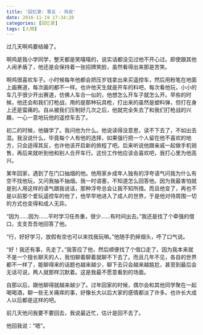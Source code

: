 ```yaml
---
title: '回忆录: 零五 - 鸡叔'
date: 2016-11-19 17:34:28
categories: [回忆录]
tags: [人物]
---
```


过几天啊鸡要结婚了。

啊鸡是我小学同学，整天都是笑嘻嘻的，说实话都没见过他不开心过。即使跟其他人闹矛盾了，他还是会保持着一张招牌笑脸，虽然看得出来那是苦笑。

啊鸡很喜欢车子。小时候每年他都会把压岁钱拿出来买遥控车，然后用粉笔在地面上画赛道，每次画的都不一样。也许他天生就是开车的料吧，每次看他玩，小小的车几乎很少开出赛道，仿佛人车合一似的，他想怎么开车子就怎么开。早些的时候，他还会和我们打枪战，用的是那种玩具枪，打出来的虽然是塑料弹，但打在身上还是蛮痛的。自从被我们压制好几次之后，他就完全失去了和我们打枪战的兴趣，一心一意地玩他的遥控车去了。

初二的时候，他辍学了。我问他为什么。他说读得没意思，读不下去了，不如出去混。我没说什么，毕竟每个人有他的选择，如果强行把一个人留在他不喜欢的地方，只会适得其反，也许他该开启新的旅程了吧。后来听说他跟亲戚一起做手机销售，再后来就听到他和别人合开车行。这份工作他应该会喜欢吧，我打心里为他高兴。

某年回家，遇到了在门口抽烟的他。他用家乡成年人独有的浮夸语气问我为什么有空不找他玩，又问我抽不抽烟。我一时语塞，不知道怎么回答他。因为我最害怕就是别人用这样的语气跟我说话，那种浮夸总会让我不知所措。而且他变了，再也不是以前那个爱玩遥控车的他了，他早早地进入了成人的世界，于是他对待周围一切的方式也变得和成人无异。

“因为……因为……平时学习任务重，很少……有时间出去。”我还是找了个牵强的借口，支支吾吾地回答了他。

“行，好好学习，放假有空也可以来找我玩嘛。”他随手扔掉烟头，呼了口气说。

“好！我还有事，先走了。”我答应了他，然后顺便找了个借口走了。因为我本来就不是一个擅长聊天的人，我怕聊着聊着就聊不下去了。而且几年不见，各自的世界都不一样了，能聊得来的话题也越来越少，聊下去只会越来越尴尬，甚至到最后会无话可说，两人就那样沉默着。这是我最不愿意看到的场面。

自那以后，跟他聊得就越来越少了。过年回家的时候，偶尔会和其他同学聚在一起喝喝酒，聊一些无关痛痒的事，好像长大以后大家的感情都淡了许多。也许长大成人以后都是这样的吧。

前几天他问我要不要回去，我说最近忙，估计是回不去了。

他回我说：“嗯”。

